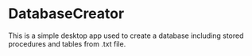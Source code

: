 # DatabaseCreator
This is a simple desktop app used to create a database including stored procedures and tables from .txt file.
